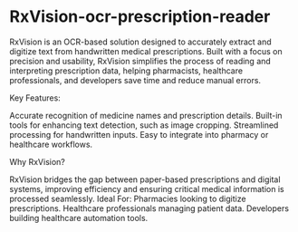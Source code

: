 # RxVision-ocr-prescription-reader
RxVision is an OCR-based solution designed to accurately extract and digitize text from handwritten medical prescriptions. Built with a focus on precision and usability, RxVision simplifies the process of reading and interpreting prescription data, helping pharmacists, healthcare professionals, and developers save time and reduce manual errors.

Key Features:

Accurate recognition of medicine names and prescription details.
Built-in tools for enhancing text detection, such as image cropping.
Streamlined processing for handwritten inputs.
Easy to integrate into pharmacy or healthcare workflows.

Why RxVision?

RxVision bridges the gap between paper-based prescriptions and digital systems, improving efficiency and ensuring critical medical information is processed seamlessly.
Ideal For:
Pharmacies looking to digitize prescriptions.
Healthcare professionals managing patient data.
Developers building healthcare automation tools.
